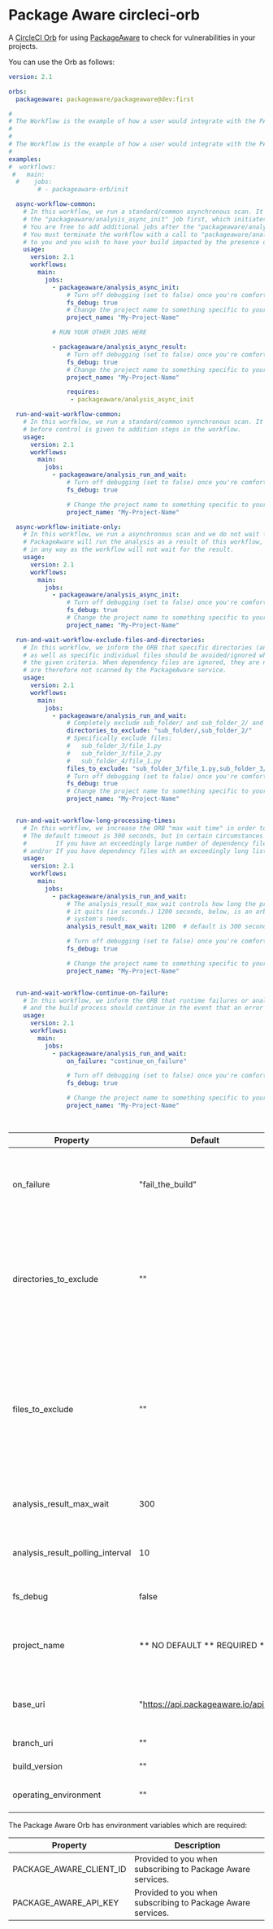 # Package Aware circleci-orb

A [CircleCI Orb](https://circleci.com/docs/2.0/orb-intro/) for using [PackageAware](https://packageaware.io) to check for
vulnerabilities in your projects.

You can use the Orb as follows:

```yaml
version: 2.1

orbs:
  packageaware: packageaware/packageaware@dev:first

#
# The Workflow is the example of how a user would integrate with the PA ORB
#
#
# The Workflow is the example of how a user would integrate with the PA ORB
#
examples:
#  workflows:
 #   main:
  #    jobs:
        # - packageaware-orb/init

  async-workflow-common:
    # In this workflow, we run a standard/common asynchronous scan. It will execute
    # the "packageaware/analysis_async_init" job first, which initiates the scanning process at PackageAware.
    # You are free to add additional jobs after the "packageaware/analysis_async_init" step.
    # You must terminate the workflow with a call to "packageaware/analysis_async_result" if the result is important
    # to you and you wish to have your build impacted by the presence of analysis result failures.
    usage:
      version: 2.1
      workflows:
        main:
          jobs:
            - packageaware/analysis_async_init:
                # Turn off debugging (set to false) once you're comfortable with using the orb and no longer need the additional detail
                fs_debug: true
                # Change the project name to something specific to your project
                project_name: "My-Project-Name"

            # RUN YOUR OTHER JOBS HERE

            - packageaware/analysis_async_result:
                # Turn off debugging (set to false) once you're comfortable with using the orb and no longer need the additional detail
                fs_debug: true
                # Change the project name to something specific to your project
                project_name: "My-Project-Name"

                requires:
                 - packageaware/analysis_async_init

  run-and-wait-workflow-common:
    # In this worfklow, we run a standard/common synnchronous scan. It will start and fully complete (or time-out)
    # before control is given to addition steps in the workflow.
    usage:
      version: 2.1
      workflows:
        main:
          jobs:
            - packageaware/analysis_run_and_wait:
                # Turn off debugging (set to false) once you're comfortable with using the orb and no longer need the additional detail
                fs_debug: true

                # Change the project name to something specific to your project
                project_name: "My-Project-Name"

  async-workflow-initiate-only:
    # In this workflow, we run a asynchronous scan and we do not wait for the analysis result.
    # PackageAware will run the analysis as a result of this workflow, but the result will not impact your workflow
    # in any way as the workflow will not wait for the result.
    usage:
      version: 2.1
      workflows:
        main:
          jobs:
            - packageaware/analysis_async_init:
                # Turn off debugging (set to false) once you're comfortable with using the orb and no longer need the additional detail
                fs_debug: true
                # Change the project name to something specific to your project
                project_name: "My-Project-Name"

  run-and-wait-workflow-exclude-files-and-directories:
    # In this workflow, we inform the ORB that specific directories (and therefore subdirectories of those directories)
    # as well as specific individual files should be avoided/ignored when the ORB finds dependency files that match
    # the given criteria. When dependency files are ignored, they are not sent to the PackageAware service and
    # are therefore not scanned by the PackageAware service.
    usage:
      version: 2.1
      workflows:
        main:
          jobs:
            - packageaware/analysis_run_and_wait:
                # Completely exclude sub_folder/ and sub_folder_2/ and their contents.
                directories_to_exclude: "sub_folder/,sub_folder_2/"
                # Specifically exclude files:
                #   sub_folder_3/file_1.py
                #   sub_folder_3/file_2.py
                #   sub_folder_4/file_1.py
                files_to_exclude: "sub_folder_3/file_1.py,sub_folder_3/file_2.py,sub_folder_4/file_1.py"
                # Turn off debugging (set to false) once you're comfortable with using the orb and no longer need the additional detail
                fs_debug: true
                # Change the project name to something specific to your project
                project_name: "My-Project-Name"


  run-and-wait-workflow-long-processing-times:
    # In this workflow, we increase the ORB "max wait time" in order to make a best effort to avoid timing out.
    # The default timeout is 300 seconds, but in certain circumstances the default is not large enough:
    #        If you have an exceedingly large number of dependency files for PackageAware to process.
    # and/or If you have dependency files with an exceedingly long list of dependencies
    usage:
      version: 2.1
      workflows:
        main:
          jobs:
            - packageaware/analysis_run_and_wait:
                # The analysis_result_max_wait controls how long the process will wait for an analysis result before
                # it quits (in seconds.) 1200 seconds, below, is an arbitrarily large number. Please tune to your
                # system's needs.
                analysis_result_max_wait: 1200  # default is 300 seconds

                # Turn off debugging (set to false) once you're comfortable with using the orb and no longer need the additional detail
                fs_debug: true

                # Change the project name to something specific to your project
                project_name: "My-Project-Name"


  run-and-wait-workflow-continue-on-failure:
    # In this workflow, we inform the ORB that runtime failures or analysis result failures should be ignored
    # and the build process should continue in the event that an error is encountered.
    usage:
      version: 2.1
      workflows:
        main:
          jobs:
            - packageaware/analysis_run_and_wait:
                on_failure: "continue_on_failure"

                # Turn off debugging (set to false) once you're comfortable with using the orb and no longer need the additional detail
                fs_debug: true

                # Change the project name to something specific to your project
                project_name: "My-Project-Name"

        
```


| Property | Default | Description |
| --- | --- | --- |
| on_failure | "fail_the_build"  | Flag indicating whether or not to return an error code if errors are found in the Package Aware script or Package Aware analysis.
| directories_to_exclude | ""  | List (comma separated) of directories (relative to ./) to exclude from the search for manifest files. Example - Correct: bin/start/ ... Example - Incorrect: ./bin/start/ ... Example - Incorrect: /bin/start/'|
| files_to_exclude | "" | List (comma separated) of files (relative to ./) to exclude from the search for manifest files. Example - Correct: bin/start/manifest.txt ... Example - Incorrect: ./bin/start/manifest.txt ... Example - Incorrect: /bin/start/manifest.txt' |
| analysis_result_max_wait | 300 | Maximum seconds to wait for Analysis Result before exiting with error. |
| analysis_result_polling_interval | 10 | Polling interval (in seconds) for analysis result completion (success/failure.). Min 10. |
| fs_debug | false | Enables printing of debug statements from the Orb |
| project_name | ** NO DEFAULT ** REQUIRED ** | A custom project name that will present itself as a collection of test results within your packageaware.io dashboard. |
| base_uri | "https://api.packageaware.io/api/" | The API BASE URI provided to you when subscribing to Package Aware services.
| branch_uri | "" | Branch URI of the referenced repository
| build_version | "" | Build version of the referenced repository
| operating_environment | "" | Operating system details of the CI Build System

The Package Aware Orb has environment variables which are required:

| Property | Description |
| --- | --- |
| PACKAGE_AWARE_CLIENT_ID | Provided to you when subscribing to Package Aware services. |
| PACKAGE_AWARE_API_KEY | Provided to you when subscribing to Package Aware services. |


